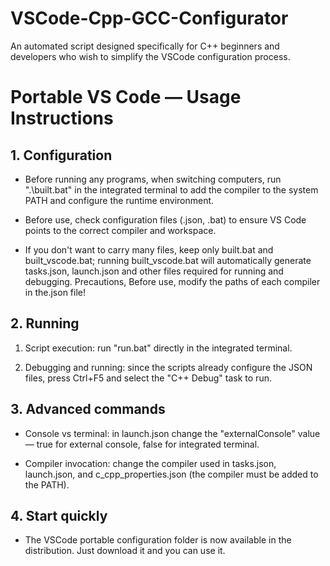 # VSCode-Cpp-GCC-Configurator

An automated script designed specifically for C++ beginners and developers who wish to simplify the VSCode configuration process.

# Portable VS Code — Usage Instructions

## 1. Configuration

- Before running any programs, when switching computers, run ".\built.bat" in the integrated terminal to add the compiler to the system PATH and configure the runtime environment.

- Before use, check configuration files (.json, .bat) to ensure VS Code points to the correct compiler and workspace.

- If you don't want to carry many files, keep only built.bat and built_vscode.bat; running built_vscode.bat will automatically generate tasks.json, launch.json and other files required for running and debugging. Precautions, Before use, modify the paths of each compiler in the.json file!

## 2. Running

1. Script execution: run "run.bat" directly in the integrated terminal.

2. Debugging and running: since the scripts already configure the JSON files, press Ctrl+F5 and select the "C++ Debug" task to run.

## 3. Advanced commands

- Console vs terminal: in launch.json change the "externalConsole" value — true for external console, false for integrated terminal.

- Compiler invocation: change the compiler used in tasks.json, launch.json, and c_cpp_properties.json (the compiler must be added to the PATH).

## 4. Start quickly

- The VSCode portable configuration folder is now available in the distribution. Just download it and you can use it.